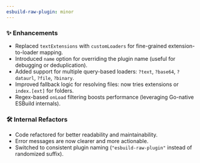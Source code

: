 ```yaml
---
esbuild-raw-plugin: minor
---
```


### ✨ Enhancements

- Replaced `textExtensions` with `customLoaders` for fine-grained extension-to-loader mapping.
- Introduced `name` option for overriding the plugin name (useful for debugging or deduplication).
- Added support for multiple query-based loaders: `?text`, `?base64`, `?dataurl`, `?file`, `?binary`.
- Improved fallback logic for resolving files: now tries extensions or `index.[ext]` for folders.
- Regex-based `onLoad` filtering boosts performance (leveraging Go-native ESBuild internals).

### 🛠 Internal Refactors

- Code refactored for better readability and maintainability.
- Error messages are now clearer and more actionable.
- Switched to consistent plugin naming (`"esbuild-raw-plugin"` instead of randomized suffix).
